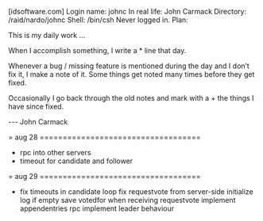 [idsoftware.com]
Login name: johnc In real life: John Carmack
Directory: /raid/nardo/johnc Shell: /bin/csh
Never logged in.
Plan:

This is my daily work ...

When I accomplish something, I write a * line that day.

Whenever a bug / missing feature is mentioned during the day and
I don’t fix it, I make a note of it. Some things get noted many times
before they get fixed.

Occasionally I go back through the old notes and mark with a +
the things I have since fixed.

--- John Carmack

= aug 28 ===================================
* rpc into other servers
* timeout for candidate and follower

= aug 29 ===================================
* fix timeouts in candidate loop
fix requestvote from server-side
initialize log if empty
save votedfor when receiving requestvote
implement appendentries rpc
implement leader behaviour

